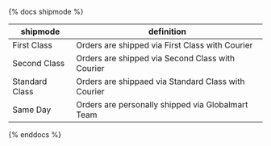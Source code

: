{% docs shipmode %}

| shipmode       | definition                                          |
|----------------|---------------------------------------------------- |
| First Class    | Orders are shipped via First Class with Courier     |
| Second Class   | Orders are shipped via Second Class with Courier    |
| Standard Class | Orders are shippaed via Standard Class with Courier |
| Same Day       | Orders are personally shipped via Globalmart Team   |

{% enddocs %}